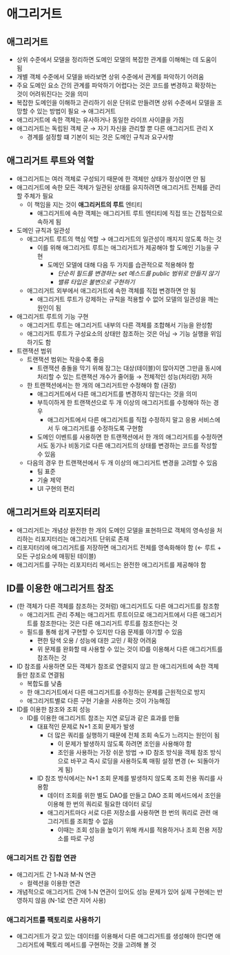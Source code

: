 # 애그리거트

## 애그리거트
- 상위 수준에서 모델을 정리하면 도메인 모델의 복잡한 관계를 이해해는 데 도움이 됨
- 개별 객체 수준에서 모델을 바라보면 상위 수준에서 관계를 파악하기 어려움
- 주요 도메인 요소 간의 관계를 파악하기 어렵다는 것은 코드를 변경하고 확장하는 것이 어려워진다는 것을 의미
- 복잡한 도메인을 이해하고 관리하기 쉬운 단위로 만들려면 상위 수준에서 모델을 조망할 수 있는 방법이 필요 → 애그리거트
- 애그리거트에 속한 객체는 유사하거나 동일한 라이프 사이클을 가짐
- 애그리거트는 독립된 객체 군 → 자기 자신을 관리할 뿐 다른 애그리거트 관리 X
  - 경계를 설정할 떄 기본이 되는 것은 도메인 규칙과 요구사항

## 애그리거트 루트와 역할
- 애그리거트는 여러 객체로 구성되기 때문에 한 객체만 상태가 정상이면 안 됨
- 애그리거트에 속한 모든 객체가 일관된 상태를 유지하려면 애그리거트 전체를 관리할 주체가 필요
  - 이 책임을 지는 것이 __애그리커트의 루트__ 엔티티
    - 애그리거트에 속한 객체는 애그리거트 루트 엔티티에 직접 또는 간접적으로 속하게 됨
- 도메인 규칙과 일관성
  - 애그리거트 루트의 핵심 역할 → 애그리거트의 일관성이 깨지지 않도록 하는 것
    - 이를 위해 애그리거트 루트는 애그리거트가 제공해야 할 도메인 기능을 구현
      - 도메인 모델에 대해 다음 두 가지를 습관적으로 적용해야 함
        - _단순히 필드를 변경하는 set 메스드를 public 범위로 만들지 않기_
        - _밸류 타입은 불변으로 구현하기_
  - 애그리거트 외부에서 애그리거트에 속한 객체를 직접 변경하면 안 됨
    - 애그리거트 루트가 강제하는 규칙을 적용할 수 없어 모델의 일관성을 깨는 원인이 됨
- 애그리거트 루트의 기능 구현
  - 애그리거트 루트는 애그리거트 내부의 다른 객체를 조합해서 기능을 완성함
  - 애그리거트 루트가 구성요소의 상태만 참조하는 것은 아님 → 기능 실행을 위임하기도 함
- 트랜잭션 범위
  - 트랜잭션 범위는 작을수록 좋음
    - 트랜잭션 충돌을 막기 위해 잠그는 대상(테이블)이 많아지면 그만큼 동시에 처리할 수 있는 트랜잭션 개수가 줄어듦 → 전체적인 성능(처리량) 저하
  - 한 트랜잭션에서는 한 개의 애그리거트만 수정해야 함 (권장)
    - 애그리거트에서 다른 애그리거트를 변경하지 않는다는 것을 의미
    - 부득이하게 한 트랜잭션으로 두 개 이상의 애그리거트를 수정해야 하는 경우
      - 애그리거트에서 다른 애그리거트를 직접 수정하지 말고 응용 서비스에서 두 애그리거트를 수정하도록 구현함
    - 도메인 이벤트를 사용하면 한 트랜잭션에서 한 개의 애그리거트를 수정하면서도 동기나 비동기로 다른 애그리거트의 상태를 변경하는 코드를 작성할 수 있음
  - 다음의 경우 한 트랜잭션에서 두 개 이상의 애그리거트 변경을 고려할 수 있음
    - 팀 표준
    - 기술 제약
    - UI 구현의 편리

## 애그리거트와 리포지터리
- 애그리거트는 개념상 완전한 한 개의 도메인 모델을 표현하므로 객체의 영속성을 처리하는 리포지터리는 애그리거트 단위로 존재
- 리포지터리에 애그리거트를 저장하면 애그리거트 전체를 영속화해야 함 (← 루트 + 모든 구성요소에 매핑된 테이블)
- 애그리거트를 구하는 리포지터리 메서드는 완전한 애그리거트를 제공해야 함

## ID를 이용한 애그리거트 참조
- (한 객체가 다른 객체를 참조하는 것처럼) 애그리거트도 다른 애그리거트를 참조함
  - 애그리거트 관리 주체는 애그리거트 루트이므로 애그리거트에서 다른 애그리거트를 참조한다는 것은 다른 애그리거트 루트를 참조한다는 것
  - 필드를 통해 쉽게 구현할 수 있지만 다음 문제를 야기할 수 있음
    - 편한 탐색 오용 / 성능에 대한 고민 / 확장 어려움
    - 위 문제를 완화할 때 사용할 수 있는 것이 ID를 이용해서 다른 애그리거트를 참조하는 것
- ID 참조를 사용하면 모든 객체가 참조로 연결되지 않고 한 애그리거트에 속한 객체들만 참조로 연결됨
  - 복합도를 낮춤
  - 한 애그리거트에서 다른 애그리거트를 수정하는 문제를 근원적으로 방지
  - 애그리거트별로 다른 구현 기술을 사용하는 것이 가능해짐
- ID를 이용한 참조와 조회 성능
  - ID를 이용한 애그리거트 참조는 지연 로딩과 같은 효과를 만듦
    - 대표적인 문제로 N+1 조회 문제가 발생
      - 더 많은 쿼리를 실행하기 때문에 전체 조회 속도가 느려지는 원인이 됨
        - 이 문제가 발생하지 않도록 하려면 조인을 사용해야 함
        - 조인을 사용하는 가장 쉬운 방법 → ID 참조 방식을 객체 참조 방식으로 바꾸고 즉시 로딩을 사용하도록 매핑 설정 변경 (← 되돌아가게 됨)
    - ID 참조 방식에서는 N+1 조회 문제를 발생하지 않도록 조회 전용 쿼리를 사용함
      - 데이터 조회를 위한 별도 DAO를 만들고 DAO 조회 메서드에서 조인을 이용해 한 번의 쿼리로 필요한 데이터 로딩
      - 애그리거트마다 서로 다른 저장소를 사용하면 한 번의 쿼리로 관련 애그리거트를 조회할 수 없음
        - 이때는 조회 성능을 높이기 위해 캐시를 적용하거나 조회 전용 저장소를 따로 구성

### 애그리거트 간 집합 연관
- 애그리거트 간 1-N과 M-N 연관
  - 컬렉션을 이용한 연관
- 개념적으로 애그리거트 간에 1-N 연관이 있어도 성능 문제가 있어 실제 구현에는 반영하지 않음 (N-1로 연관 지어 사용)

### 애그리거트를 팩토리로 사용하기
- 애그리거트가 갖고 있는 데이터를 이용해서 다른 애그리거트를 생성해야 한다면 애그리거트에 팩토리 메서드를 구현하는 것을 고려해 볼 것